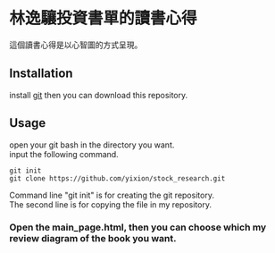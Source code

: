 林逸驤投資書單的讀書心得
===
這個讀書心得是以心智圖的方式呈現。

## Installation

install [git](https://git-scm.com/book/en/v2/Getting-Started-Installing-Git) then you can download this repository.

## Usage

open your git bash in the directory you want.  
input the following command.
```git bash
git init
git clone https://github.com/yixion/stock_research.git
```
Command line "git init" is for creating the git repository.  
The second line is for copying the file in my repository.
### Open the main_page.html, then you can choose which my review diagram of the book you want.

